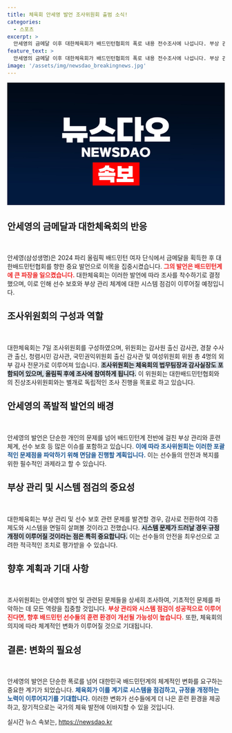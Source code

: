 ```yaml
---
title: 체육회 안세영 발언 조사위원회 출범 소식!
categories:
  - 스포츠
excerpt: >
  안세영의 금메달 이후 대한체육회가 배드민턴협회의 폭로 내용 전수조사에 나섭니다. 부상 관리와 선수 보호 문제를 다룰 예정으로, 제도 개선도 예고! 클릭해서 자세한 내용을 확인하세요!
feature_text: >
  안세영의 금메달 이후 대한체육회가 배드민턴협회의 폭로 내용 전수조사에 나섭니다. 부상 관리와 선수 보호 문제를 다룰 예정으로, 제도 개선도 예고! 클릭해서 자세한 내용을 확인하세요!
image: '/assets/img/newsdao_breakingnews.jpg'
---
```


<p><img src="/assets/img/newsdao_breakingnews.jpg" alt="firstkoreanews 속보" /></p>

<h2 data-ke-size="size26">안세영의 금메달과 대한체육회의 반응</h2>

<p data-ke-size="size16">&nbsp;</p>

<p>안세영(삼성생명)은 2024 파리 올림픽 배드민턴 여자 단식에서 금메달을 획득한 후 대한배드민턴협회를 향한 중요 발언으로 이목을 집중시켰습니다. <b><span style="color: #ee2323;">그의 발언은 배드민턴계에 큰 파장을 일으켰습니다.</span></b> 대한체육회는 이러한 발언에 따라 조사를 착수하기로 결정했으며, 이로 인해 선수 보호와 부상 관리 체계에 대한 시스템 점검이 이루어질 예정입니다. </p>

<h2 data-ke-size="size26">조사위원회의 구성과 역할</h2>

<p data-ke-size="size16">&nbsp;</p>

<p>대한체육회는 7일 조사위원회를 구성하였으며, 위원회는 감사원 출신 감사관, 경찰 수사관 출신, 청렴시민 감사관, 국민권익위원회 출신 감사관 및 여성위원회 위원 총 4명의 외부 감사 전문가로 이루어져 있습니다. <b><span style="background-color: #21538527;">조사위원회는 체육회의 법무팀장과 감사실장도 포함되어 있으며, 올림픽 후에 조사에 참여하게 됩니다.</span></b> 이 위원회는 대한배드민턴협회와의 진상조사위원회와는 별개로 독립적인 조사 진행을 목표로 하고 있습니다.</p>

<h2 data-ke-size="size26">안세영의 폭발적 발언의 배경</h2>

<p data-ke-size="size16">&nbsp;</p>

<p>안세영의 발언은 단순한 개인의 문제를 넘어 배드민턴계 전반에 걸친 부상 관리와 훈련 체계, 선수 보호 등 많은 이슈를 포함하고 있습니다. <b><span style="color: #1a5490;">이에 따라 조사위원회는 이러한 포괄적인 문제점을 파악하기 위해 면담을 진행할 계획입니다.</span></b> 이는 선수들의 안전과 복지를 위한 필수적인 과제라고 할 수 있습니다.</p>

<h2 data-ke-size="size26">부상 관리 및 시스템 점검의 중요성</h2>

<p data-ke-size="size16">&nbsp;</p>

<p>대한체육회는 부상 관리 및 선수 보호 관련 문제를 발견할 경우, 감사로 전환하여 각종 제도와 시스템을 면밀히 살펴볼 것이라고 전했습니다. <b><span style="background-color: #21538527;">시스템 문제가 드러날 경우 규정 개정이 이루어질 것이라는 점은 특히 중요합니다.</span></b> 이는 선수들의 안전을 최우선으로 고려한 적극적인 조치로 평가받을 수 있습니다.</p>

<h2 data-ke-size="size26">향후 계획과 기대 사항</h2>

<p data-ke-size="size16">&nbsp;</p>

<p>조사위원회는 안세영의 발언 및 관련된 문제들을 상세히 조사하여, 기초적인 문제를 파악하는 데 모든 역량을 집중할 것입니다. <b><span style="color: #ee2323;">부상 관리와 시스템 점검이 성공적으로 이루어진다면, 향후 배드민턴 선수들의 훈련 환경이 개선될 가능성이 높습니다.</span></b> 또한, 체육회의 의지에 따라 체계적인 변화가 이루어질 것으로 기대됩니다.</p>

<h2 data-ke-size="size26">결론: 변화의 필요성</h2>

<p data-ke-size="size16">&nbsp;</p>

<p>안세영의 발언은 단순한 폭로를 넘어 대한민국 배드민턴계의 체계적인 변화를 요구하는 중요한 계기가 되었습니다. <b><span style="color: #1a5490;">체육회가 이를 계기로 시스템을 점검하고, 규정을 개정하는 노력이 이루어지기를 기대합니다.</span></b> 이러한 변화가 선수들에게 더 나은 훈련 환경을 제공하고, 장기적으로는 국가의 체육 발전에 이바지할 수 있을 것입니다.</p>
실시간 뉴스 속보는, <a href="https://newsdao.kr" rel="dofollow">https://newsdao.kr</a>


